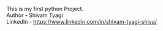 This is my first python Project.
<br>
Author - Shivam Tyagi
<br>
LinkedIn - https://www.linkedin.com/in/shivam-tyagi-shiva/
 
 
